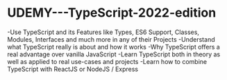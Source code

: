 # UDEMY---TypeScript-2022-edition

-Use TypeScript and its Features like Types, ES6 Support, Classes, Modules, Interfaces and much more in any of their Projects
-Understand what TypeScript really is about and how it works
-Why TypeScript offers a real advantage over vanilla JavaScript
-Learn TypeScript both in theory as well as applied to real use-cases and projects
-Learn how to combine TypeScript with ReactJS or NodeJS / Express
